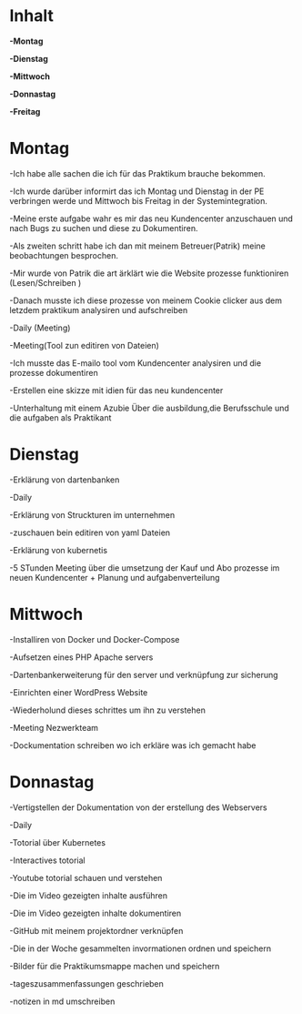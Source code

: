 # __Inhalt__

__-Montag__ 

__-Dienstag__ 

__-Mittwoch__ 

__-Donnastag__ 

__-Freitag__ 


# __Montag__
-Ich habe alle sachen die ich für das Praktikum brauche bekommen.

-Ich wurde darüber informirt das ich Montag und Dienstag in der PE verbringen werde und Mittwoch bis Freitag in der Systemintegration.

-Meine erste aufgabe wahr es mir das neu Kundencenter anzuschauen und nach Bugs zu suchen und diese zu Dokumentiren.

-Als zweiten schritt habe ich dan mit meinem Betreuer(Patrik) meine beobachtungen besprochen.

-Mir wurde von Patrik die art ärklärt wie die Website prozesse funktioniren (Lesen/Schreiben )

-Danach musste ich diese prozesse von meinem Cookie clicker aus dem letzdem praktikum analysiren und aufschreiben 

-Daily (Meeting)

-Meeting(Tool zun editiren von Dateien) 

-Ich musste das E-mailo tool vom Kundencenter analysiren und die prozesse dokumentiren

-Erstellen eine skizze mit idien für das neu kundencenter

-Unterhaltung mit einem Azubie Über die ausbildung,die Berufsschule und die aufgaben als Praktikant

# __Dienstag__

-Erklärung von dartenbanken 

-Daily

-Erklärung von Struckturen im unternehmen 

-zuschauen bein editiren von yaml Dateien 

-Erklärung von kubernetis 

-5 STunden Meeting über die umsetzung der Kauf und Abo prozesse im neuen Kundencenter + Planung und aufgabenverteilung

# __Mittwoch__

-Installiren von Docker und Docker-Compose

-Aufsetzen eines PHP Apache servers

-Dartenbankerweiterung für den server und verknüpfung zur sicherung 

-Einrichten einer WordPress Website

-Wiederholund dieses schrittes um ihn zu verstehen 

-Meeting Nezwerkteam

-Dockumentation schreiben wo ich erkläre was ich gemacht habe

# __Donnastag__

-Vertigstellen der Dokumentation von der erstellung des Webservers 

-Daily

-Totorial über Kubernetes 

-Interactives totorial 

-Youtube totorial schauen und verstehen 

-Die im Video gezeigten inhalte ausführen 

-Die im Video gezeigten inhalte dokumentiren 

-GitHub mit meinem projektordner verknüpfen 

-Die in der Woche gesammelten invormationen ordnen und speichern 

-Bilder für die Praktikumsmappe machen und speichern 

-tageszusammenfassungen geschrieben 

-notizen in md umschreiben
